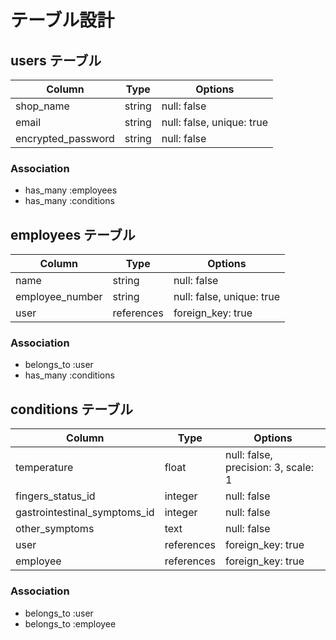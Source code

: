 # テーブル設計

## users テーブル

| Column                | Type   | Options                   |
| --------------------- | ------ | ------------------------- |
| shop_name             | string | null: false               |
| email                 | string | null: false, unique: true |
| encrypted_password    | string | null: false               |

### Association

- has_many :employees
- has_many :conditions

## employees テーブル

| Column                | Type       | Options                   |
| --------------------- | ---------- | ------------------------- |
| name                  | string     | null: false               |
| employee_number       | string     | null: false, unique: true |
| user                  | references | foreign_key: true         |

### Association

- belongs_to :user
- has_many :conditions

## conditions テーブル

| Column                       | Type       | Options                             |
| ---------------------------- | ---------- | ----------------------------------- |
| temperature                  | float      | null: false, precision: 3, scale: 1 |
| fingers_status_id            | integer    | null: false                         | 
| gastrointestinal_symptoms_id | integer    | null: false                         |
| other_symptoms               | text       | null: false                         |
| user                         | references | foreign_key: true                   |
| employee                     | references | foreign_key: true                   |

### Association

- belongs_to :user
- belongs_to :employee
